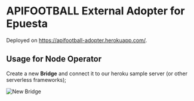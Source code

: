 # APIFOOTBALL External Adopter for Epuesta

Deployed on https://apifootball-adopter.herokuapp.com/.

## Usage for Node Operator

Create a new **Bridge** and connect it to our heroku sample server (or other serverless frameworks);

![New Bridge](https://i.imgur.com/ZOisvWk.png)

